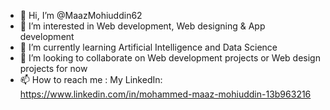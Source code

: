 - 👋 Hi, I’m @MaazMohiuddin62
- 👀 I’m interested in Web development, Web designing & App development 
- 🌱 I’m currently learning Artificial Intelligence and Data Science 
- 💞️ I’m looking to collaborate on Web development projects or Web design projects for now
- 📫 How to reach me : My LinkedIn: https://www.linkedin.com/in/mohammed-maaz-mohiuddin-13b963216
<!---
MaazMohiuddin62/MaazMohiuddin62 is a ✨ special ✨ repository because its `README.md` (this file) appears on your GitHub profile.
You can click the Preview link to take a look at your changes.
--->
